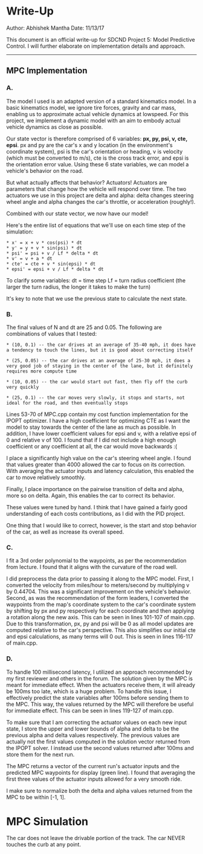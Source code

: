 # Write-Up

Author: Abhishek Mantha
Date: 11/13/17

This document is an official write-up for SDCND Project 5: Model Predictive Control. I will further elaborate on implementation details and approach.

---

## MPC Implementation

### A.
The model I used is an adapted version of a standard kinematics model. In a basic kinematics model, we ignore tire forces, gravity and car mass, enabling us to approximate actual vehicle dynamics at lowspeed. For this project, we implement a dynamic model with an aim to embody actual vehicle dynamics as close as possible. 

Our state vector is therefore comprised of 6 variables: __px, py, psi, v, cte, epsi__. px and py are the car's x and y location (in the environment's coordinate system), psi is the car's orientation or heading, v is velocity (which must be converted to m/s), cte is the cross track error, and epsi is the orientation error value. Using these 6 state variables, we can model a vehicle's behavior on the road. 

But what actually affects that behavior? Actuators! Actuators are parameters that change how the vehicle will respond over time. The two  actuators we use in this project are delta and alpha: delta changes steering wheel angle and alpha changes the car's throttle, or acceleration (roughly!). 

Combined with our state vector, we now have our model!

Here's the entire list of equations that we'll use on each time step of the simulation:

    * x' = x + v * cos(psi) * dt
    * y' = y + v * sin(psi) * dt
    * psi' = psi + v / Lf * delta * dt
    * v' = v + a * dt
    * cte' = cte + v * sin(epsi) * dt
    * epsi' = epsi + v / Lf * delta * dt

To clarify some variables: 
    dt = time step 
    Lf = turn radius coefficient (the larger the turn radius, the longer it takes to make the turn)

It's key to note that we use the previous state to calculate the next state.

### B.
The final values of N and dt are 25 and 0.05. The following are combinations of values that I tested:

    * (10, 0.1) -- the car drives at an average of 35-40 mph, it does have a tendency to touch the lines, but it is good about correcting itself

    * (25, 0.05) -- the car drives at an average of 25-30 mph, it does a very good job of staying in the center of the lane, but it definitely requires more compute time

    * (10, 0.05) -- the car would start out fast, then fly off the curb very quickly 

    * (25, 0.1) -- the car moves very slowly, it stops and starts, not ideal for the road, and then eventually stops

Lines 53-70 of MPC.cpp contain my cost function implementation for the IPOPT optimizer. I have a high coefficient for optimizing CTE as I want the model to stay towards the center of the lane as much as possible. In addition, I have lower coefficient values for epsi and v, with a relative epsi of 0 and relative v of 100. I found that if I did not include a high enough coefficient or any coefficient at all, the car would move backwards :(

I place a significantly high value on the car's steering wheel angle. I found that values greater than 4000 allowed the car to focus on its correction. With averaging the actuator inputs and latency calculation, this enabled the car to move relatively smoothly. 

Finally, I place importance on the pairwise transition of delta and alpha, more so on delta. Again, this enables the car to correct its behavior. 

These values were tuned by hand. I think that I have gained a fairly good understanding of each costs contributions, as I did with the PID project. 

One thing that I would like to correct, however, is the start and stop behavior of the car, as well as increase its overall speed. 

### C.
I fit a 3rd order polynomial to the waypoints, as per the recommendation from lecture. I found that it aligns with the curvature of the road well. 

I did preprocess the data prior to passing it along to the MPC model. First, I converted the velocity from miles/hour to meters/second by multiplying v by 0.44704. This was a significant improvement on the vehicle's behavior. Second, as was the recommendation of the form leaders, I converted the waypoints from the map's coordinate system to the car's coordinate system by shifting by px and py respectively for each coordinate and then applying a rotation along the new axis. This can be seen in lines 101-107 of main.cpp. Due to this transformation, px, py and psi will be 0 as all model updates are computed relative to the car's perspective. This also simplifies our initial cte and epsi calculations, as many terms will 0 out. This is seen in lines 116-117 of main.cpp. 

### D.
To handle 100 millisecond latency, I utilized an approach recommended by my first reviewer and others in the forum. The solution given by the MPC is meant for immediate effect. When the actuators receive them, it will already be 100ms too late, which is a huge problem. To handle this issue, I effectively predict the state variables after 100ms before sending them to the MPC. This way, the values returned by the MPC will therefore be useful for immediate effect. This can be seen in lines 119-127 of main.cpp.

To make sure that I am correcting the actuator values on each new input state, I store the upper and lower bounds of alpha and delta to be the previous alpha and delta values respectively. The previous values are actually not the first values computed in the solution vector returned from the IPOPT solver. I instead use the second values returned after 100ms and store them for the next run.

The MPC returns a vector of the current run's actuator inputs and the predicted MPC waypoints for display (green line). I found that averaging the first three values of the actuator inputs allowed for a very smooth ride. 

I make sure to normalize both the delta and alpha values returned from the MPC to be within [-1, 1]. 


# MPC Simulation

The car does not leave the drivable portion of the track. The car NEVER touches the curb at any point. 
